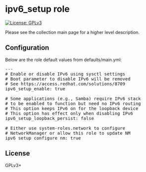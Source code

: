 # ipv6_setup role

[![License: GPLv3](https://img.shields.io/badge/license-GPLv3-brightgreen.svg)](https://www.gnu.org/licenses/gpl-3.0)

Please see the collection main page for a higher level description.

## Configuration

Below are the role default values from defaults/main.yml:

<pre>
---
# Enable or disable IPv6 using sysctl settings
# Boot parameter to disable IPv6 will be removed
# See https://access.redhat.com/solutions/8709
ipv6_setup_enable: true

# Some applications (e.g., Samba) require IPv6 stack
# to be enabled to function but need no IPv6 routing
# This option keeps IPv6 on for the loopback device
# This option has effect only when disabling IPv6
ipv6_setup_loopback_persist: false

# Either use system-roles.network to configure
# NetworkManager or allow this role to update NM
ipv6_setup_configure_nm: true
</pre>

## License

GPLv3+
